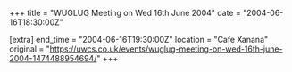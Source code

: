 +++
title = "WUGLUG Meeting on Wed 16th June 2004"
date = "2004-06-16T18:30:00Z"

[extra]
end_time = "2004-06-16T19:30:00Z"
location = "Cafe Xanana"
original = "https://uwcs.co.uk/events/wuglug-meeting-on-wed-16th-june-2004-1474488954694/"
+++



